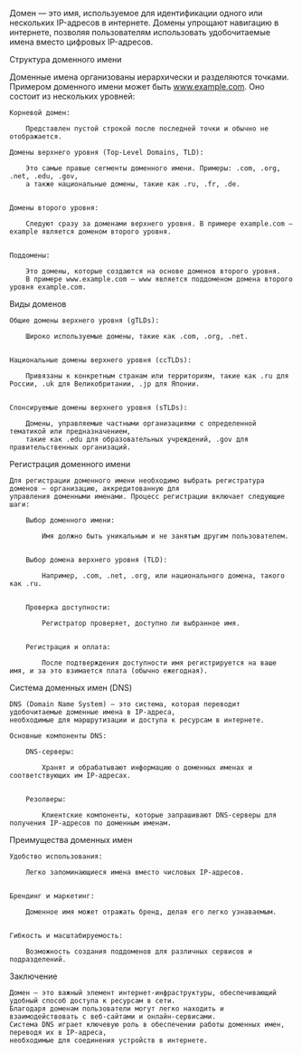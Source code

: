 
Домен — это имя, используемое для идентификации одного или нескольких IP-адресов в интернете.
Домены упрощают навигацию в интернете, позволяя пользователям использовать удобочитаемые имена вместо цифровых IP-адресов.


Структура доменного имени

Доменные имена организованы иерархически и разделяются точками.
Примером доменного имени может быть www.example.com. Оно состоит из нескольких уровней:

    Корневой домен:

        Представлен пустой строкой после последней точки и обычно не отображается.

    Домены верхнего уровня (Top-Level Domains, TLD):

        Это самые правые сегменты доменного имени. Примеры: .com, .org, .net, .edu, .gov,
        а также национальные домены, такие как .ru, .fr, .de.


    Домены второго уровня:

        Следуют сразу за доменами верхнего уровня. В примере example.com — example является доменом второго уровня.


    Поддомены:

        Это домены, которые создаются на основе доменов второго уровня.
        В примере www.example.com — www является поддоменом домена второго уровня example.com.


Виды доменов

    Общие домены верхнего уровня (gTLDs):

        Широко используемые домены, такие как .com, .org, .net.


    Национальные домены верхнего уровня (ccTLDs):

        Привязаны к конкретным странам или территориям, такие как .ru для России, .uk для Великобритании, .jp для Японии.


    Спонсируемые домены верхнего уровня (sTLDs):

        Домены, управляемые частными организациями с определенной тематикой или предназначением,
        такие как .edu для образовательных учреждений, .gov для правительственных организаций.


Регистрация доменного имени

    Для регистрации доменного имени необходимо выбрать регистратура доменов — организацию, аккредитованную для
    управления доменными именами. Процесс регистрации включает следующие шаги:

        Выбор доменного имени:

            Имя должно быть уникальным и не занятым другим пользователем.


        Выбор домена верхнего уровня (TLD):

            Например, .com, .net, .org, или национального домена, такого как .ru.


        Проверка доступности:

            Регистратор проверяет, доступно ли выбранное имя.


        Регистрация и оплата:

            После подтверждения доступности имя регистрируется на ваше имя, и за это взимается плата (обычно ежегодная).


Система доменных имен (DNS)

    DNS (Domain Name System) — это система, которая переводит удобочитаемые доменные имена в IP-адреса,
    необходимые для маршрутизации и доступа к ресурсам в интернете.

    Основные компоненты DNS:

        DNS-серверы:

            Хранят и обрабатывают информацию о доменных именах и соответствующих им IP-адресах.


        Резолверы:

            Клиентские компоненты, которые запрашивают DNS-серверы для получения IP-адресов по доменным именам.



Преимущества доменных имен

    Удобство использования:

        Легко запоминающиеся имена вместо числовых IP-адресов.


    Брендинг и маркетинг:

        Доменное имя может отражать бренд, делая его легко узнаваемым.


    Гибкость и масштабируемость:

        Возможность создания поддоменов для различных сервисов и подразделений.



Заключение

    Домен — это важный элемент интернет-инфраструктуры, обеспечивающий удобный способ доступа к ресурсам в сети.
    Благодаря доменам пользователи могут легко находить и взаимодействовать с веб-сайтами и онлайн-сервисами.
    Система DNS играет ключевую роль в обеспечении работы доменных имен, переводя их в IP-адреса,
    необходимые для соединения устройств в интернете.

